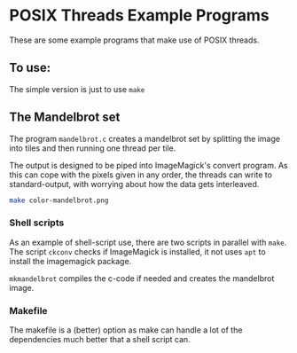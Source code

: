 # POSIX Threads Example Programs
These are some example programs that make use of POSIX threads.

## To use:
The simple version is just to use `make`

## The Mandelbrot set
The program `mandelbrot.c` creates a mandelbrot set by splitting the image into tiles and then running one thread per tile.

The output is designed to be piped into ImageMagick's convert program.
As this can cope with the pixels given in any order, the threads can write to standard-output, with worrying about how the data gets interleaved.

```bash
make color-mandelbrot.png
```

### Shell scripts
As an example of shell-script use, there are two scripts in parallel with `make`.  The script `ckconv` checks if ImageMagick is installed, it not uses `apt` to install the imagemagick package.

`mkmandelbrot` compiles the c-code if needed and creates the mandelbrot image.

### Makefile
The makefile is a (better) option as make can handle a lot of the dependencies much better that a shell script can.

